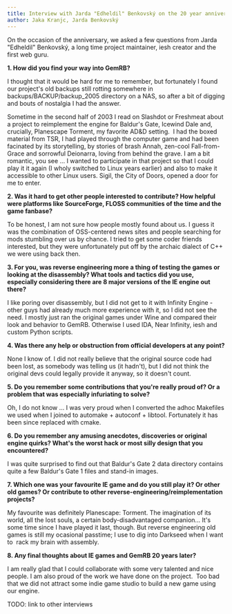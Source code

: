 ```yaml
---
title: Interview with Jarda "Edheldil" Benkovský on the 20 year anniversary of GemRB
author: Jaka Kranjc, Jarda Benkovský
---
```


On the occasion of the anniversary, we asked a few questions from Jarda
"Edheldil" Benkovský, a long time project maintainer, iesh creator and the
first web guru.

**1. How did you find your way into GemRB?**

I thought that it would be hard for me to remember, but fortunately I 
found our project's old backups still rotting somewhere in 
backups/BACKUP/backup_2005 directory on a NAS, so after a bit of digging 
and bouts of nostalgia I had the answer.

Sometime in the second half of 2003 I read on Slashdot or Freshmeat 
about a project to reimplement the engine for Baldur's Gate, Icewind Dale 
and, crucially, Planescape Torment, my favorite AD&D setting.  I had the 
boxed material from TSR, I had played through the computer game and had 
been facinated by its storytelling, by stories of brash Annah, zen-cool 
Fall-from-Grace and sorrowful Deionarra, loving from behind the grave. I 
am a bit romantic, you see ... I wanted to participate in that project 
so that I could play it it again (I wholy switched to Linux years 
earlier) and also to make it accessible to other Linux users. Sigil, the 
City of Doors, opened a door for me to enter.


**2. Was it hard to get other people interested to contribute? How helpful
 were platforms like SourceForge, FLOSS communities of the time and the
 game fanbase?**

To be honest, I am not sure how people mostly found about us. I guess it 
was the combination of OSS-centered news sites and people searching for 
mods stumbling over us by chance. I tried to get some coder friends 
interested, but they were unfortunately put off by the archaic dialect 
of C++ we were using back then.


**3. For you, was reverse engineering more a thing of testing the games
 or looking at the disassembly? What tools and tactics did you use,
 especially considering there are 8 major versions of the IE engine out
 there?**

I like poring over disassembly, but I did not get to it with Infinity 
Engine - other guys had already much more experience with it, so I did 
not see the need. I mostly just ran the original games under Wine and 
compared their look and behavior to GemRB. Otherwise I used IDA, Near 
Infinity, iesh and custom Python scripts.


**4. Was there any help or obstruction from official developers at any
 point?**

None I know of. I did not really believe that the original source code 
had been lost, as somebody was telling us (it hadn't), but I did not 
think the original devs could legally provide it anyway, so it doesn't 
count.


**5. Do you remember some contributions that you're really proud of? Or a problem that was especially infuriating
 to solve?**

Oh, I do not know ... I was very proud when I converted the adhoc 
Makefiles we used when I joined to automake + autoconf + libtool. 
Fortunately it has been since replaced with cmake.


**6. Do you remember any amusing anecdotes, discoveries or original
 engine quirks? What's the worst hack or most silly design that you
 encountered?**

I was quite surprised to find out that Baldur's Gate 2 data directory 
contains quite a few Baldur's Gate 1 files and stand-in images.


**7. Which one was your favourite IE game and do you still play it? Or
 other old games? Or contribute to other
 reverse-engineering/reimplementation projects?**

My favourite was definitely Planescape: Torment. The imagination of its 
world, all the lost souls, a certain body-disadvantaged companion... 
It's some time since I have played it last, though. But reverse 
engineering old games is still my ocasional passtime; I use to dig into 
Darkseed when I want to  rack my brain with assembly.


**8. Any final thoughts about IE games and GemRB 20 years later?**

I am really glad that I could collaborate with some very talented and 
nice people. I am also proud of the work we have done on the project.  
Too bad that we did not attract some indie game studio to build a new 
game using our engine.

TODO: link to other interviews
